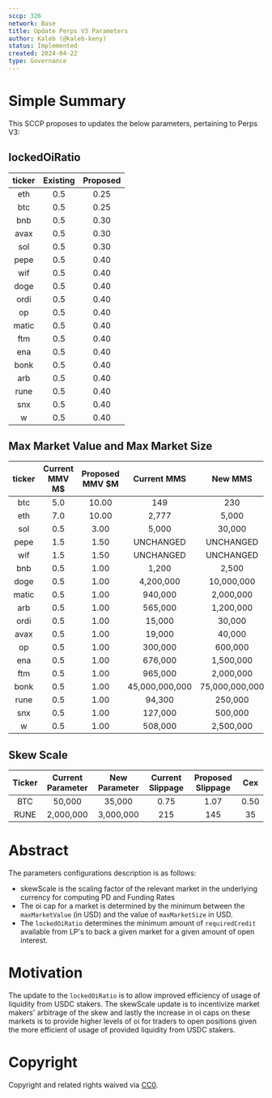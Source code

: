 ```yaml
---
sccp: 326
network: Base
title: Update Perps V3 Parameters
author: Kaleb (@kaleb-keny)
status: Implemented
created: 2024-04-22
type: Governance
---
```


# Simple Summary

This SCCP proposes to updates the below parameters, pertaining to Perps V3:

## lockedOiRatio

| **ticker** | **Existing** | **Proposed** |
|:----------:|:------------:|:------------:|
|     eth    |      0.5     |     0.25     |
|     btc    |      0.5     |     0.25     |
|     bnb    |      0.5     |     0.30     |
|    avax    |      0.5     |     0.30     |
|     sol    |      0.5     |     0.30     |
|    pepe    |      0.5     |     0.40     |
|     wif    |      0.5     |     0.40     |
|    doge    |      0.5     |     0.40     |
|    ordi    |      0.5     |     0.40     |
|     op     |      0.5     |     0.40     |
|    matic   |      0.5     |     0.40     |
|     ftm    |      0.5     |     0.40     |
|     ena    |      0.5     |     0.40     |
|    bonk    |      0.5     |     0.40     |
|     arb    |      0.5     |     0.40     |
|    rune    |      0.5     |     0.40     |
|     snx    |      0.5     |     0.40     |
|      w     |      0.5     |     0.40     |


## Max Market Value and Max Market Size

| **ticker** | **Current MMV M$** | **Proposed MMV $M** | **Current MMS** |   **New MMS**  |
|:----------:|:------------------:|:-------------------:|:---------------:|:--------------:|
|     btc    |         5.0        |        10.00        |       149       |       230      |
|     eth    |         7.0        |        10.00        |      2,777      |      5,000     |
|     sol    |         0.5        |         3.00        |      5,000      |     30,000     |
|    pepe    |         1.5        |         1.50        |    UNCHANGED    |    UNCHANGED   |
|     wif    |         1.5        |         1.50        |    UNCHANGED    |    UNCHANGED   |
|     bnb    |         0.5        |         1.00        |      1,200      |      2,500     |
|    doge    |         0.5        |         1.00        |    4,200,000    |   10,000,000   |
|    matic   |         0.5        |         1.00        |     940,000     |    2,000,000   |
|     arb    |         0.5        |         1.00        |     565,000     |    1,200,000   |
|    ordi    |         0.5        |         1.00        |      15,000     |     30,000     |
|    avax    |         0.5        |         1.00        |      19,000     |     40,000     |
|     op     |         0.5        |         1.00        |     300,000     |     600,000    |
|     ena    |         0.5        |         1.00        |     676,000     |    1,500,000   |
|     ftm    |         0.5        |         1.00        |     965,000     |    2,000,000   |
|    bonk    |         0.5        |         1.00        |  45,000,000,000 | 75,000,000,000 |
|    rune    |         0.5        |         1.00        |      94,300     |     250,000    |
|     snx    |         0.5        |         1.00        |     127,000     |     500,000    |
|      w     |         0.5        |         1.00        |     508,000     |    2,500,000   |

## Skew Scale

| **Ticker** | **Current Parameter** | **New Parameter** | **Current Slippage** | **Proposed Slippage** | **Cex** |
|:----------:|:---------------------:|:-----------------:|:--------------------:|:---------------------:|:-------:|
|     BTC    |         50,000        |       35,000      |         0.75         |          1.07         |   0.50  |
|    RUNE    |       2,000,000       |     3,000,000     |          215         |          145          |    35   |


# Abstract

The parameters configurations description is as follows:
- skewScale is the scaling factor of the relevant market in the underlying currency for computing PD and Funding Rates
- The oi cap for a market is determined by the minimum between the `maxMarketValue` (in USD) and the value of `maxMarketSize` in USD. 
- The `lockedOiRatio` determines the minimum amount of `requiredCredit` available from LP's to back a given market for a given amount of open interest.  

# Motivation

The update to the `lockedOiRatio` is to allow improved efficiency of usage of liquidity from USDC stakers.  The skewScale update is to incentivize market makers' arbitrage of the skew and lastly the increase in oi caps on these markets is to provide higher levels of oi for traders to open positions given the more efficient of usage of provided liquidity from USDC stakers.  

# Copyright

Copyright and related rights waived via [CC0](https://creativecommons.org/publicdomain/zero/1.0/).


